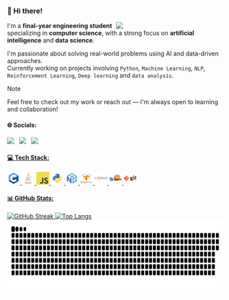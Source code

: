 ### 👋 Hi there!
<img align="right" src="https://media2.giphy.com/media/v1.Y2lkPTc5MGI3NjExczFnNnF0amV5cTl6amZldzl3dHZmMTA1MWx1cmU1Ym44NHNjNnVmZCZlcD12MV9pbnRlcm5hbF9naWZfYnlfaWQmY3Q9Zw/R03zWv5p1oNSQd91EP/giphy.gif" width="250" style="padding:"/>

I'm a **final-year engineering student** specializing in **computer science**, with a strong focus on **artificial intelligence** and **data science**.

I'm passionate about solving real-world problems using AI and data-driven approaches.  
Currently working on projects involving `Python`, `Machine Learning`, `NLP`,  <br>
`Reinforcement Learning`, `Deep learning` and `data analysis`.


> [!NOTE]
>  Feel free to check out my work or reach out — I'm always open to learning and collaboration!


#### 🌐 Socials:
[<img src="https://img.icons8.com/color/48/000000/linkedin.png" width="4%"/>](https://www.linkedin.com/in/marcloiccedric/)  &nbsp; [<img src="https://img.icons8.com/fluent/48/000000/instagram-new.png" width="4%"/>](https://instagram.com/lategardener)  &nbsp; <a href="mailto:djolemarc@cy-tech.fr"> <img src="https://img.icons8.com/fluent/48/000000/gmail.png" width="4%"/>



#### 💻 Tech Stack:
<p align="left">
  <code><img src="https://github.com/github/explore/raw/main/topics/c/c.png" width="30" height="30" alt="C" /></code>
  <code><img src="https://github.com/github/explore/raw/main/topics/java/java.png" width="30" height="30" alt="Java" /></code>
  <code><img src="https://github.com/github/explore/raw/main/topics/javascript/javascript.png" width="30" height="30" alt="JavaScript" /></code>
  <code><img src="https://github.com/github/explore/raw/main/topics/python/python.png" width="30" height="30" alt="Python" /></code>
  <code><img src="https://github.com/github/explore/raw/main/topics/numpy/numpy.png" width="30" height="30" alt="NumPy" /></code>
  <code><img src="https://github.com/github/explore/raw/main/topics/tensorflow/tensorflow.png" width="30" height="30" alt="TensorFlow" /></code>
  <code><img src="https://github.com/github/explore/raw/main/topics/pytorch/pytorch.png" width="30" height="30" alt="PyTorch" /></code>
  <code><img src="https://github.com/github/explore/raw/main/topics/scikit-learn/scikit-learn.png" width="30" height="30" alt="Scikit-learn" /></code>
  <code><img src="https://github.com/github/explore/raw/main/topics/git/git.png" width="30" height="30" alt="Git" /></code>
</p>




#### 📊 GitHub Stats:
<div align="left">
  <img src="https://nirzak-streak-stats.vercel.app/?user=lategardener&theme=white&hide_border=true" alt="GitHub Streak" style="height:180px;" />
  <img src="https://github-readme-stats.vercel.app/api/top-langs/?username=lategardener&theme=white&hide_border=true&include_all_commits=true&count_private=false&layout=compact" alt="Top Langs" style="height:180px;" />
</div>

<div align="left">
  <img src="https://github.com/lategardener/snk/blob/output-svg-only/github-contribution-grid-snake-dark.svg" alt="Snake animation"  style="height:175px;"/>
</div>

